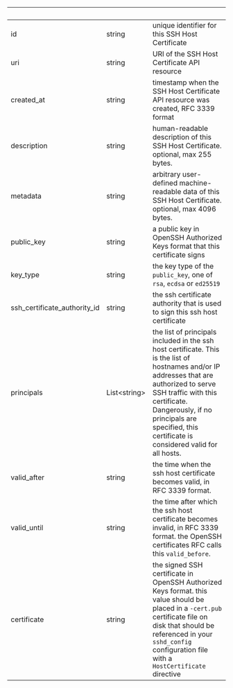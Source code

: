 <!-- Code generated for API Clients. DO NOT EDIT. -->

| &nbsp;                       | &nbsp;             | &nbsp;                                                                                                                                                                                                                                                                          |
| ---------------------------- | ------------------ | ------------------------------------------------------------------------------------------------------------------------------------------------------------------------------------------------------------------------------------------------------------------------------- |
| id                           | string             | unique identifier for this SSH Host Certificate                                                                                                                                                                                                                                 |
| uri                          | string             | URI of the SSH Host Certificate API resource                                                                                                                                                                                                                                    |
| created_at                   | string             | timestamp when the SSH Host Certificate API resource was created, RFC 3339 format                                                                                                                                                                                               |
| description                  | string             | human-readable description of this SSH Host Certificate. optional, max 255 bytes.                                                                                                                                                                                               |
| metadata                     | string             | arbitrary user-defined machine-readable data of this SSH Host Certificate. optional, max 4096 bytes.                                                                                                                                                                            |
| public_key                   | string             | a public key in OpenSSH Authorized Keys format that this certificate signs                                                                                                                                                                                                      |
| key_type                     | string             | the key type of the `public_key`, one of `rsa`, `ecdsa` or `ed25519`                                                                                                                                                                                                            |
| ssh_certificate_authority_id | string             | the ssh certificate authority that is used to sign this ssh host certificate                                                                                                                                                                                                    |
| principals                   | List&lt;string&gt; | the list of principals included in the ssh host certificate. This is the list of hostnames and/or IP addresses that are authorized to serve SSH traffic with this certificate. Dangerously, if no principals are specified, this certificate is considered valid for all hosts. |
| valid_after                  | string             | the time when the ssh host certificate becomes valid, in RFC 3339 format.                                                                                                                                                                                                       |
| valid_until                  | string             | the time after which the ssh host certificate becomes invalid, in RFC 3339 format. the OpenSSH certificates RFC calls this `valid_before`.                                                                                                                                      |
| certificate                  | string             | the signed SSH certificate in OpenSSH Authorized Keys format. this value should be placed in a `-cert.pub` certificate file on disk that should be referenced in your `sshd_config` configuration file with a `HostCertificate` directive                                       |
